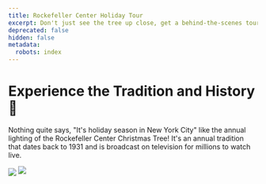 ```yaml
---
title: Rockefeller Center Holiday Tour
excerpt: Don't just see the tree up close, get a behind-the-scenes tour too!
deprecated: false
hidden: false
metadata:
  robots: index
---
```

# Experience the Tradition and History :christmas_tree:

Nothing quite says, "It's holiday season in New York City" like the annual lighting of the Rockefeller Center Christmas Tree! It's an annual tradition that dates back to 1931 and is broadcast on television for millions to watch live.

<Image border={false} src="https://files.readme.io/1b37471-Rockefeller-Center-christmas-tree-today-sk-231101-8176b6.jpg" align="center" />

<Image border={false} src="https://i.etsystatic.com/24808723/r/il/1b02fa/2779084469/il_794xN.2779084469_6uuq.jpg" />